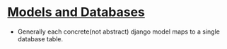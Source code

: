 # [Models and Databases](https://docs.djangoproject.com/en/3.2/topics/db/)

* Generally each concrete(not abstract) django model maps to a single database table.